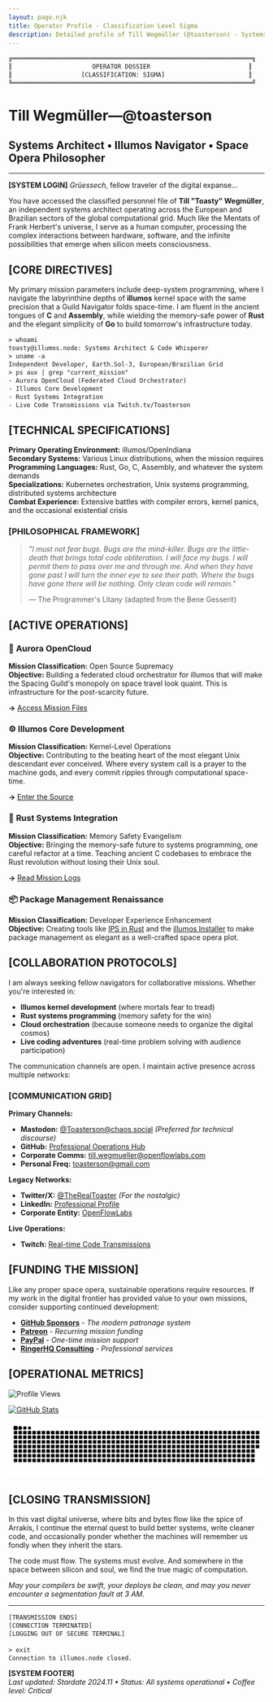 ```yaml
---
layout: page.njk
title: Operator Profile - Classification Level Sigma
description: Detailed profile of Till Wegmüller (@toasterson) - Systems Architect, Illumos Navigator, and Guardian of the Ancient Unix Ways
---
```


```
╔══════════════════════════════════════════════════════════════════╗
║                      OPERATOR DOSSIER                           ║
║                   [CLASSIFICATION: SIGMA]                       ║
╚══════════════════════════════════════════════════════════════════╝
```

# Till Wegmüller—@toasterson
## Systems Architect • Illumos Navigator • Space Opera Philosopher

---

**[SYSTEM LOGIN]** *Grüessech*, fellow traveler of the digital expanse...

You have accessed the classified personnel file of **Till "Toasty" Wegmüller**, an independent systems architect operating across the European and Brazilian sectors of the global computational grid. Much like the Mentats of Frank Herbert's universe, I serve as a human computer, processing the complex interactions between hardware, software, and the infinite possibilities that emerge when silicon meets consciousness.

## **[CORE DIRECTIVES]**

My primary mission parameters include deep-system programming, where I navigate the labyrinthine depths of **illumos** kernel space with the same precision that a Guild Navigator folds space-time. I am fluent in the ancient tongues of **C** and **Assembly**, while wielding the memory-safe power of **Rust** and the elegant simplicity of **Go** to build tomorrow's infrastructure today.

```
> whoami
toasty@illumos.node: Systems Architect & Code Whisperer
> uname -a
Independent Developer, Earth.Sol-3, European/Brazilian Grid
> ps aux | grep "current_mission"
- Aurora OpenCloud (Federated Cloud Orchestrator)
- Illumos Core Development 
- Rust Systems Integration
- Live Code Transmissions via Twitch.tv/Toasterson
```

## **[TECHNICAL SPECIFICATIONS]**

**Primary Operating Environment:** illumos/OpenIndiana  
**Secondary Systems:** Various Linux distributions, when the mission requires  
**Programming Languages:** Rust, Go, C, Assembly, and whatever the system demands  
**Specializations:** Kubernetes orchestration, Unix systems programming, distributed systems architecture  
**Combat Experience:** Extensive battles with compiler errors, kernel panics, and the occasional existential crisis

### **[PHILOSOPHICAL FRAMEWORK]**

> *"I must not fear bugs. Bugs are the mind-killer. Bugs are the little-death that brings total code obliteration. I will face my bugs. I will permit them to pass over me and through me. And when they have gone past I will turn the inner eye to see their path. Where the bugs have gone there will be nothing. Only clean code will remain."*
> 
> — The Programmer's Litany (adapted from the Bene Gesserit)

## **[ACTIVE OPERATIONS]**

### 🚀 **Aurora OpenCloud**
**Mission Classification:** Open Source Supremacy  
**Objective:** Building a federated cloud orchestrator for illumos that will make the Spacing Guild's monopoly on space travel look quaint. This is infrastructure for the post-scarcity future.

**→** [Access Mission Files](https://github.com/OpenFlowLabs/aurora-opencloud)

### ⚙️ **Illumos Core Development**
**Mission Classification:** Kernel-Level Operations  
**Objective:** Contributing to the beating heart of the most elegant Unix descendant ever conceived. Where every system call is a prayer to the machine gods, and every commit ripples through computational space-time.

**→** [Enter the Source](https://www.illumos.org/)

### 🦀 **Rust Systems Integration**
**Mission Classification:** Memory Safety Evangelism  
**Objective:** Bringing the memory-safe future to systems programming, one careful refactor at a time. Teaching ancient C codebases to embrace the Rust revolution without losing their Unix soul.

**→** [Read Mission Logs](/blog/)

### 📦 **Package Management Renaissance**
**Mission Classification:** Developer Experience Enhancement  
**Objective:** Creating tools like [IPS in Rust](https://github.com/OpenFlowLabs/ips) and the [illumos Installer](https://github.com/Toasterson/illumos-installer) to make package management as elegant as a well-crafted space opera plot.

## **[COLLABORATION PROTOCOLS]**

I am always seeking fellow navigators for collaborative missions. Whether you're interested in:

- **Illumos kernel development** (where mortals fear to tread)
- **Rust systems programming** (memory safety for the win)
- **Cloud orchestration** (because someone needs to organize the digital cosmos)
- **Live coding adventures** (real-time problem solving with audience participation)

The communication channels are open. I maintain active presence across multiple networks:

### **[COMMUNICATION GRID]**

**Primary Channels:**
- **Mastodon:** [@Toasterson@chaos.social](https://chaos.social/@Toasterson) *(Preferred for technical discourse)*
- **GitHub:** [Professional Operations Hub](https://github.com/toasterson)
- **Corporate Comms:** [till.wegmueller@openflowlabs.com](mailto:till.wegmueller@openflowlabs.com)
- **Personal Freq:** [toasterson@gmail.com](mailto:toasterson@gmail.com)

**Legacy Networks:**
- **Twitter/X:** [@TheRealToaster](https://twitter.com/TheRealToaster) *(For the nostalgic)*
- **LinkedIn:** [Professional Profile](https://www.linkedin.com/in/till-wegm%C3%BCller-825ba3131/)
- **Corporate Entity:** [OpenFlowLabs](https://www.linkedin.com/company/open-flow-labs/)

**Live Operations:**
- **Twitch:** [Real-time Code Transmissions](https://twitch.tv/Toasterson)

## **[FUNDING THE MISSION]**

Like any proper space opera, sustainable operations require resources. If my work in the digital frontier has provided value to your own missions, consider supporting continued development:

- **[GitHub Sponsors](https://github.com/sponsors/Toasterson)** - *The modern patronage system*
- **[Patreon](https://patreon.com/toasterson)** - *Recurring mission funding*
- **[PayPal](https://paypal.me/toasterson)** - *One-time mission support*
- **[RingerHQ Consulting](https://www.ringerhq.com/experts/Toasterson)** - *Professional services*

## **[OPERATIONAL METRICS]**

![Profile Views](https://komarev.com/ghpvc/?username=toasterson&color=green)

[![GitHub Stats](https://github-readme-stats.vercel.app/api?username=Toasterson&show_icons=true&theme=dark&hide_border=true&bg_color=0a0a0a&title_color=00ff41&text_color=00ffff&icon_color=9d4edd)](https://github.com/anuraghazra/github-readme-stats)

[![GitHub Contribution Snake](https://raw.githubusercontent.com/toasterson/toasterson/output/github-contribution-grid-snake-dark.svg#gh-dark-mode-only)](https://github.com/toasterson)

## **[CLOSING TRANSMISSION]**

In this vast digital universe, where bits and bytes flow like the spice of Arrakis, I continue the eternal quest to build better systems, write cleaner code, and occasionally ponder whether the machines will remember us fondly when they inherit the stars.

The code must flow. The systems must evolve. And somewhere in the space between silicon and soul, we find the true magic of computation.

*May your compilers be swift, your deploys be clean, and may you never encounter a segmentation fault at 3 AM.*

---

```
[TRANSMISSION ENDS]
[CONNECTION TERMINATED]
[LOGGING OUT OF SECURE TERMINAL]

> exit
Connection to illumos.node closed.
```

**[SYSTEM FOOTER]**  
*Last updated: Stardate 2024.11 • Status: All systems operational • Coffee level: Critical*